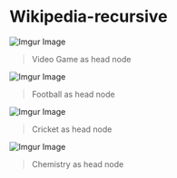 # Wikipedia-recursive

![Imgur Image](https://i.imgur.com/NO4nteo.png)
> Video Game as head node

![Imgur Image](https://i.imgur.com/qltF2zG.png)
> Football as head node

![Imgur Image](https://i.imgur.com/jqto82w.png)
> Cricket as head node

![Imgur Image](https://i.imgur.com/bgOw6zY.png)
> Chemistry as head node
